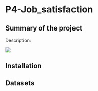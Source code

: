 # P4-Job_satisfaction
## Summary of the project

Description:

![](https://github.com/OsvaldoValdivia/P4-Job_satisfaction/tree/main/Images/indicators.gif)


## Installation


## Datasets